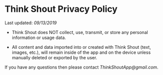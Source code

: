 # Think Shout Privacy Policy

Last updated: _09/13/2019_

- Think Shout does NOT collect, use, transmit, or store any personal information or usage data.

- All content and data imported into or created with Think Shout (text, images, etc.), will remain inside of the app and on the device unless manually deleted or exported by the user.


If you have any questions then please contact _ThinkShoutApp@gmail.com_.

